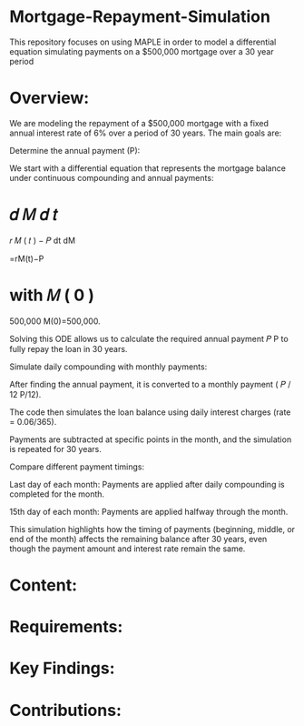 # Mortgage-Repayment-Simulation
This repository focuses on using MAPLE in order to model a differential equation simulating payments on a $500,000 mortgage over a 30 year period

# Overview:
We are modeling the repayment of a $500,000 mortgage with a fixed annual interest rate of 6% over a period of 30 years. The main goals are:

Determine the annual payment (P):

We start with a differential equation that represents the mortgage balance under continuous compounding and annual payments:

𝑑
𝑀
𝑑
𝑡
=
𝑟
𝑀
(
𝑡
)
−
𝑃
dt
dM
	​

=rM(t)−P

with 
𝑀
(
0
)
=
500,000
M(0)=500,000.

Solving this ODE allows us to calculate the required annual payment 
𝑃
P to fully repay the loan in 30 years.

Simulate daily compounding with monthly payments:

After finding the annual payment, it is converted to a monthly payment (
𝑃
/
12
P/12).

The code then simulates the loan balance using daily interest charges (rate = 0.06/365).

Payments are subtracted at specific points in the month, and the simulation is repeated for 30 years.

Compare different payment timings:

Last day of each month: Payments are applied after daily compounding is completed for the month.

15th day of each month: Payments are applied halfway through the month.

This simulation highlights how the timing of payments (beginning, middle, or end of the month) affects the remaining balance after 30 years, even though the payment amount and interest rate remain the same.
# Content:

# Requirements:

# Key Findings:

# Contributions:

